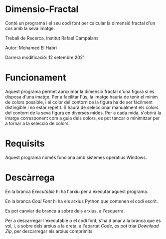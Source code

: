 # Dimensio-Fractal
Conté un programa i el seu codi font per calcular la dimensió fractal d'un cos amb la seva imatge. 

Treball de Recerca, Institut Rafael Campalans

Autor: Mohamed El Habri

Darrera modificació: 12 setembre 2021


# Funcionament
Aquest programa permet aproximar la dimensió fractal d'una figura si es disposa d'una imatge. Per a facilitar l'ús, la imatge hauria de tenir el mínim de colors possible, i el color del contorn de la figura ha de ser fàcilment distingible i no estar repetit. S'haurà de seleccionar manualment els colors del contorn de la seva figura en diverses mides. Per a cada mida, s'obrirà la imatge corresponent com a guia dels colors, es pot tancar o minimitzar per a tornar a la selecció de colors.


# Requisits
Aquest programa només funciona amb sistemes operatius Windows.


# Descàrrega
En la branca _Executable_ hi ha l'arxiu per a executar aquest programa.

En la branca _Codi Font_ hi ha els arxius Python que contenen el codi escrit.

Es pot canviar de branca a sobre dels arxius, a l'esquerra.

Per a descarregar l'executable o el codi font, s'ha d'anar a la branca que es vol, i, a sobre dels arxius a la dreta, a l'apartat _Code_, es pot triar _Download Zip_, per descarregar els arxius comprimits.
